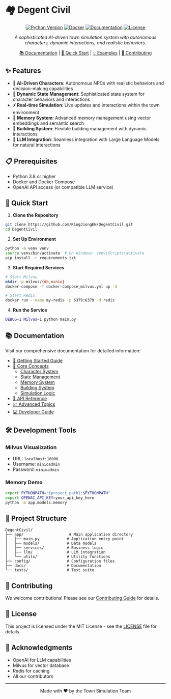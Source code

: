 # 🏘️ Degent Civil

<div align="center">

[![Python Version](https://img.shields.io/badge/python-3.8%2B-blue.svg)](https://www.python.org/downloads/)
[![Docker](https://img.shields.io/badge/docker-required-blue.svg)](https://www.docker.com/)
[![Documentation](https://img.shields.io/badge/docs-online-blue.svg)](https://KingJiongEN.github.io/DegentCivil/)
[![License](https://img.shields.io/badge/license-MIT-green.svg)](LICENSE)

*A sophisticated AI-driven town simulation system with autonomous characters, dynamic interactions, and realistic behaviors.*

[📚 Documentation](https://KingJiongEN.github.io/DegentCivil/) | [🚀 Quick Start](https://KingJiongEN.github.io/DegentCivil/getting-started/quick-start) | [💡 Examples](https://KingJiongEN.github.io/DegentCivil/examples/basic-usage) | [🤝 Contributing](https://KingJiongEN.github.io/DegentCivil/developer-guide/contributing)

</div>

## ✨ Features

- **🤖 AI-Driven Characters**: Autonomous NPCs with realistic behaviors and decision-making capabilities
- **🔄 Dynamic State Management**: Sophisticated state system for character behaviors and interactions
- **⚡ Real-time Simulation**: Live updates and interactions within the town environment
- **🧠 Memory System**: Advanced memory management using vector embeddings and semantic search
- **🏢 Building System**: Flexible building management with dynamic interactions
- **🔗 LLM Integration**: Seamless integration with Large Language Models for natural interactions

## 📋 Prerequisites

- Python 3.8 or higher
- Docker and Docker Compose
- OpenAI API access (or compatible LLM service)

## 🚀 Quick Start

1. **Clone the Repository**
```bash
git clone https://github.com/KingJiongEN/DegentCivil.git
cd DegentCivil
```

2. **Set Up Environment**
```bash
python -m venv venv
source venv/bin/activate  # On Windows: venv\Scripts\activate
pip install -r requirements.txt
```

3. **Start Required Services**
```bash
# Start Milvus
mkdir -p milvus/{db,minio}
docker-compose -f docker-compose_milvus.yml up -d

# Start Redis
docker run --name my-redis -p 6379:6379 -d redis
```

4. **Run the Service**
```bash
DEBUG=1 Milvus=1 python main.py
```

## 📚 Documentation

Visit our comprehensive documentation for detailed information:

- [🏁 Getting Started Guide](https://KingJiongEN.github.io/DegentCivil/getting-started/installation)
- [📖 Core Concepts](https://KingJiongEN.github.io/DegentCivil/core-concepts/overview)
  - [Character System](https://KingJiongEN.github.io/DegentCivil/core-concepts/character-system)
  - [State Management](https://KingJiongEN.github.io/DegentCivil/core-concepts/state-management)
  - [Memory System](https://KingJiongEN.github.io/DegentCivil/core-concepts/memory-system)
  - [Building System](https://KingJiongEN.github.io/DegentCivil/core-concepts/building-system)
  - [Simulation Logic](https://KingJiongEN.github.io/DegentCivil/core-concepts/simulation-logic)
- [🔧 API Reference](https://KingJiongEN.github.io/DegentCivil/api-reference/models/town)
- [📈 Advanced Topics](https://KingJiongEN.github.io/DegentCivil/advanced-topics/custom-states)
- [💻 Developer Guide](https://KingJiongEN.github.io/DegentCivil/developer-guide/contributing)

## 🛠️ Development Tools

### Milvus Visualization
- URL: `localhost:18000`
- Username: `minioadmin`
- Password: `minioadmin`

### Memory Demo
```bash
export PYTHONPATH="{project_path}:$PYTHONPATH"
export OPENAI_API_KEY=your_api_key_here
python -m app.models.memory
```

## 📁 Project Structure

```
DegentCivil/
├── app/                    # Main application directory
│   ├── main.py            # Application entry point
│   ├── models/            # Data models
│   ├── services/          # Business logic
│   ├── llm/               # LLM integration
│   └── utils/             # Utility functions
├── config/                # Configuration files
├── docs/                  # Documentation
└── tests/                 # Test suite
```

## 🤝 Contributing

We welcome contributions! Please see our [Contributing Guide](https://KingJiongEN.github.io/DegentCivil/developer-guide/contributing) for details.

## 📄 License

This project is licensed under the MIT License - see the [LICENSE](LICENSE) file for details.

## 🌟 Acknowledgments

- OpenAI for LLM capabilities
- Milvus for vector database
- Redis for caching
- All our contributors

---
<div align="center">
Made with ❤️ by the Town Simulation Team
</div>

